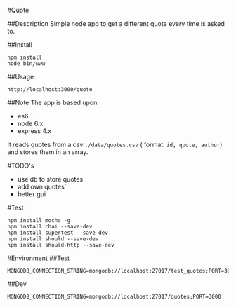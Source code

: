 #Quote

##Description
Simple node app to get a different quote every time is asked to.

##Install
```
npm install
node bin/www
```
##Usage
```
http://localhost:3000/quote
```
##Note
The app is based upon:
 - es6 
 - node 6.x
 - express 4.x
 
It reads quotes from a csv ```./data/quotes.csv``` ( format: ```id, quote, author```)
and stores them in an array.

#TODO's
 - use db to store quotes
 - add own quotes`
 - better gui


#Test
```
npm install mocha -g
npm install chai --save-dev
npm install supertest --save-dev
npm install should --save-dev
npm install should-http --save-dev
```

#Environment
##Test
```
MONGODB_CONNECTION_STRING=mongodb://localhost:27017/test_quotes;PORT=3001
```
##Dev
```
MONGODB_CONNECTION_STRING=mongodb://localhost:27017/quotes;PORT=3000
```
